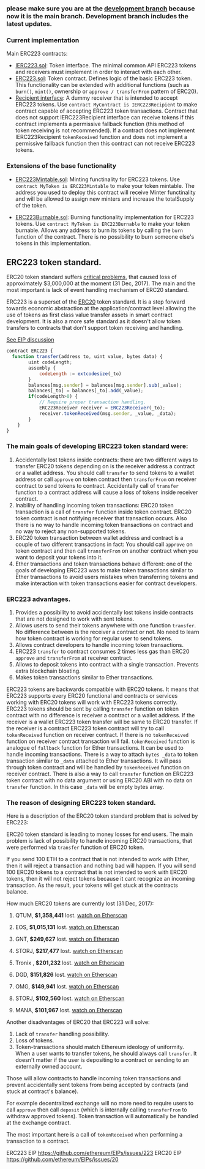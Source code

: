 ### please make sure you are at the [development branch](https://github.com/Dexaran/ERC223-token-standard/tree/development)  because now it is the main branch. Development branch includes the latest updates.

### Current implementation

Main ERC223 contracts:

- [IERC223.sol](https://github.com/Dexaran/ERC223-token-standard/blob/development/token/ERC223/IERC223.sol): Token interface. The minimal common API ERC223 tokens and receivers must implement in order to interact with each other.
- [ERC223.sol](https://github.com/Dexaran/ERC223-token-standard/blob/development/token/ERC223/ERC223.sol): Token contract. Defines logic of the basic ERC223 token. This functionality can be extended with additional functions (such as `burn()`, `mint()`, ownership or `approve / transferFrom` pattern of ERC20).
- [Recipient interface](https://github.com/Dexaran/ERC223-token-standard/blob/development/token/ERC223/IERC223Recipient.sol): A dummy receiver that is intended to accept ERC223 tokens. Use `contract MyContract is IERC223Recipient` to make contract capable of accepting ERC223 token transactions. Contract that does not support IERC223Recipient interface can receive tokens if this contract implements a permissive fallback function (this method of token receiving is not recommended). If a contract does not implement IERC223Recipient `tokenReceived` function and does not implement a permissive fallback function then this contract can not receive ERC223 tokens.

### Extensions of the base functionality

- [ERC223Mintable.sol](https://github.com/Dexaran/ERC223-token-standard/blob/development/token/ERC223/ERC223Mintable.sol): Minting functinality for ERC223 tokens. Use `contract MyToken is ERC223Mintable` to make your token mintable. The address you used to deploy this contract will receive Minter functinality and will be allowed to assign new minters and increase the totalSupply of the token.

- [ERC223Burnable.sol](https://github.com/Dexaran/ERC223-token-standard/blob/development/token/ERC223/ERC223Burnable.sol): Burning functionality implementation for ERC223 tokens. Use `contract MyToken is ERC223Burnable` to make your token burnable. Allows any address to burn its tokens by calling the `burn` function of the contract. There is no possibility to burn someone else's tokens in this implementation.

## ERC223 token standard.

ERC20 token standard suffers [critical problems](https://medium.com/@dexaran820/erc20-token-standard-critical-problems-3c10fd48657b), that caused loss of approximately $3,000,000 at the moment (31 Dec, 2017). The main and the most important is lack of event handling mechanism of ERC20 standard.

ERC223 is a superset of the [ERC20](https://github.com/ethereum/EIPs/issues/20) token standard. It is a step forward towards economic abstraction at the application/contract level allowing the use of tokens as first class value transfer assets in smart contract development. It is also a more safe standard as it doesn't allow token transfers to contracts that don't support token receiving and handling.

[See EIP discussion](https://github.com/ethereum/EIPs/issues/223)

```js
contract ERC223 {
  function transfer(address to, uint value, bytes data) {
        uint codeLength;
        assembly {
            codeLength := extcodesize(_to)
        }
        balances[msg.sender] = balances[msg.sender].sub(_value);
        balances[_to] = balances[_to].add(_value);
        if(codeLength>0) {
            // Require proper transaction handling.
            ERC223Receiver receiver = ERC223Receiver(_to);
            receiver.tokenReceived(msg.sender, _value, _data);
        }
    }
}
```

### The main goals of developing ERC223 token standard were:
  1. Accidentally lost tokens inside contracts: there are two different ways to transfer ERC20 tokens depending on is the receiver address a contract or a wallet address. You should call `transfer` to send tokens to a wallet address or call `approve` on token contract then `transferFrom` on receiver contract to send tokens to contract. Accidentally call of `transfer` function to a contract address will cause a loss of tokens inside receiver contract.
  2. Inability of handling incoming token transactions: ERC20 token transaction is a call of `transfer` function inside token contract. ERC20 token contract is not notifying receiver that transaction occurs. Also there is no way to handle incoming token transactions on contract and no way to reject any non-supported tokens.
  3. ERC20 token transaction between wallet address and contract is a couple of two different transactions in fact: You should call `approve` on token contract and then call `transferFrom` on another contract when you want to deposit your tokens into it.
  4. Ether transactions and token transactions behave different: one of the goals of developing ERC223 was to make token transactions similar to Ether transactions to avoid users mistakes when transferring tokens and make interaction with token transactions easier for contract developers.

### ERC223 advantages.
  1. Provides a possibility to avoid accidentally lost tokens inside contracts that are not designed to work with sent tokens.
  2. Allows users to send their tokens anywhere with one function `transfer`. No difference between is the receiver a contract or not. No need to learn how token contract is working for regular user to send tokens.
  3. Allows contract developers to handle incoming token transactions.
  4. ERC223 `transfer` to contract consumes 2 times less gas than ERC20 `approve` and `transferFrom` at receiver contract.
  5. Allows to deposit tokens into contract with a single transaction. Prevents extra blockchain bloating.
  6. Makes token transactions similar to Ether transactions.

  ERC223 tokens are backwards compatible with ERC20 tokens. It means that ERC223 supports every ERC20 functional and contracts or services working with ERC20 tokens will work with ERC223 tokens correctly.
ERC223 tokens should be sent by calling `transfer` function on token contract with no difference is receiver a contract or a wallet address. If the receiver is a wallet ERC223 token transfer will be same to ERC20 transfer. If the receiver is a contract ERC223 token contract will try to call `tokenReceived` function on receiver contract. If there is no `tokenReceived` function on receiver contract transaction will fail. `tokenReceived` function is analogue of `fallback` function for Ether transactions. It can be used to handle incoming transactions. There is a way to attach `bytes _data` to token transaction similar to `_data` attached to Ether transactions. It will pass through token contract and will be handled by `tokenReceived` function on receiver contract. There is also a way to call `transfer` function on ERC223 token contract with no data argument or using ERC20 ABI with no data on `transfer` function. In this case `_data` will be empty bytes array.

### The reason of designing ERC223 token standard.
Here is a description of the ERC20 token standard problem that is solved by ERC223:

ERC20 token standard is leading to money losses for end users. The main problem is lack of possibility to handle incoming ERC20 transactions, that were performed via `transfer` function of ERC20 token.

If you send 100 ETH to a contract that is not intended to work with Ether, then it will reject a transaction and nothing bad will happen. If you will send 100 ERC20 tokens to a contract that is not intended to work with ERC20 tokens, then it will not reject tokens because it cant recognize an incoming transaction. As the result, your tokens will get stuck at the contracts balance.

How much ERC20 tokens are currently lost (31 Dec, 2017):

1. QTUM, **$1,358,441** lost. [watch on Etherscan](https://etherscan.io/address/0x9a642d6b3368ddc662CA244bAdf32cDA716005BC)

2. EOS, **$1,015,131** lost. [watch on Etherscan](https://etherscan.io/address/0x86fa049857e0209aa7d9e616f7eb3b3b78ecfdb0)

3. GNT, **$249,627** lost. [watch on Etherscan](https://etherscan.io/address/0xa74476443119A942dE498590Fe1f2454d7D4aC0d)

4. STORJ, **$217,477** lost. [watch on Etherscan](https://etherscan.io/address/0xe41d2489571d322189246dafa5ebde1f4699f498)

5. Tronix , **$201,232** lost. [watch on Etherscan](https://etherscan.io/address/0xf230b790e05390fc8295f4d3f60332c93bed42e2)

6. DGD, **$151,826** lost. [watch on Etherscan](https://etherscan.io/address/0xe0b7927c4af23765cb51314a0e0521a9645f0e2a)

7. OMG, **$149,941** lost. [watch on Etherscan](https://etherscan.io/address/0xd26114cd6ee289accf82350c8d8487fedb8a0c07)

8. STORJ, **$102,560** lost. [watch on Etherscan](https://etherscan.io/address/0xb64ef51c888972c908cfacf59b47c1afbc0ab8ac)

9. MANA, **$101,967** lost. [watch on Etherscan](https://etherscan.io/address/0x0f5d2fb29fb7d3cfee444a200298f468908cc942)

Another disadvantages of ERC20 that ERC223 will solve: 
1. Lack of `transfer` handling possibility.
2. Loss of tokens.
3. Token-transactions should match Ethereum ideology of uniformity. When a user wants to transfer tokens, he should always call `transfer`. It doesn't matter if the user is depositing to a contract or sending to an externally owned account.

Those will allow contracts to handle incoming token transactions and prevent accidentally sent tokens from being accepted by contracts (and stuck at contract's balance).

For example decentralized exchange will no more need to require users to call `approve` then call `deposit` (which is internally calling `transferFrom` to withdraw approved tokens). Token transaction will automatically be handled at the exchange contract.

The most important here is a call of `tokenReceived` when performing a transaction to a contract.

ERC223 EIP https://github.com/ethereum/EIPs/issues/223
ERC20 EIP https://github.com/ethereum/EIPs/issues/20
